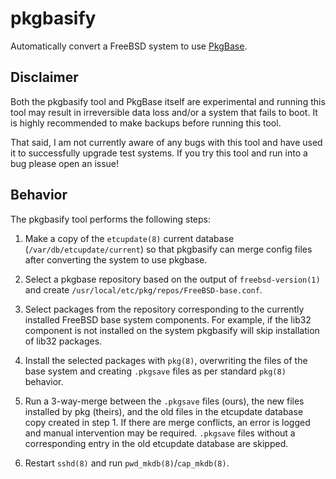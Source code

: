 # pkgbasify

Automatically convert a FreeBSD system to use
[PkgBase](https://wiki.freebsd.org/PkgBase).

## Disclaimer

Both the pkgbasify tool and PkgBase itself are experimental and running
this tool may result in irreversible data loss and/or a system that fails to boot.
It is highly recommended to make backups before running this tool.

That said, I am not currently aware of any bugs with this tool and have used it
to successfully upgrade test systems. If you try this tool and run into a bug
please open an issue!

## Behavior

The pkgbasify tool performs the following steps:

1. Make a copy of the `etcupdate(8)` current database (`/var/db/etcupdate/current`)
   so that pkgbasify can merge config files after converting the system to use pkgbase.

2. Select a pkgbase repository based on the output of `freebsd-version(1)`
   and create `/usr/local/etc/pkg/repos/FreeBSD-base.conf`.

3. Select packages from the repository corresponding to the currently
   installed FreeBSD base system components. For example, if the lib32
   component is not installed on the system pkgbasify will skip installation
   of lib32 packages.

4. Install the selected packages with `pkg(8)`, overwriting the files of the base
   system and creating `.pkgsave` files as per standard `pkg(8)` behavior.

5. Run a 3-way-merge between the `.pkgsave` files (ours), the new files
   installed by pkg (theirs), and the old files in the etcupdate database copy
   created in step 1. If there are merge conflicts, an error is logged and
   manual intervention may be required. `.pkgsave` files without a corresponding
   entry in the old etcupdate database are skipped.

6. Restart `sshd(8)` and run `pwd_mkdb(8)`/`cap_mkdb(8)`.
